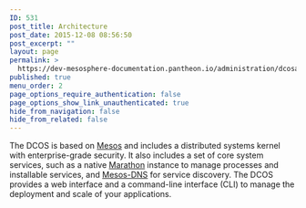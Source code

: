 ```yaml
---
ID: 531
post_title: Architecture
post_date: 2015-12-08 08:56:50
post_excerpt: ""
layout: page
permalink: >
  https://dev-mesosphere-documentation.pantheon.io/administration/dcosarchitecture/
published: true
menu_order: 2
page_options_require_authentication: false
page_options_show_link_unauthenticated: true
hide_from_navigation: false
hide_from_related: false
---
```

The DCOS is based on <a href="http://mesos.apache.org/" target="_blank">Mesos</a> and includes a distributed systems kernel with enterprise-grade security. It also includes a set of core system services, such as a native [Marathon][1] instance to manage processes and installable services, and [Mesos-DNS][2] for service discovery. The DCOS provides a web interface and a command-line interface (CLI) to manage the deployment and scale of your applications.

 [1]: ../../manage-service/marathon/
 [2]: https://docs.mesosphere.com/administration/service-discovery/overview/